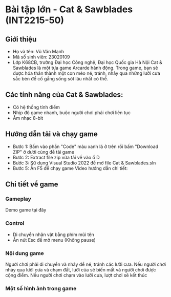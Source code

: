 
# Bài tập lớn - Cat & Sawblades (INT2215-50)

## Giới thiệu

* Họ và tên: Vũ Văn Mạnh
* Mã số sinh viên: 23020109
* Lớp K68CB, trường Đại học Công nghệ, Đại học Quốc gia Hà Nội
Cat & Sawblades là một tựa game Arcarde hành động. Trong game, bạn sẽ được hóa thân thành một con mèo né, tránh, nhảy qua những lưỡi cưa sắc bén để cố gắng sống sót lâu nhất có thể.

## Các tính năng của Cat & Sawblades:
- Có hệ thống tính điểm
- Nhịp độ game nhanh, buộc người chơi phái chơi liên tục
- Âm nhạc 8-bit

## Hướng dẫn tải và chạy game
- Bước 1: Bấm vào phần "Code" màu xanh lá ở trên rồi bấm "Download ZIP" ở dưới cùng để tải game
- Bước 2: Extract file zip vừa tải về vào ổ D
- Bước 3: Sử dụng Visual Studio 2022 để mở file Cat & Sawblades.sln
- Bước 5: Ấn F5 để chạy game
Video hướng dẫn chi tiết:

## Chi tiết về game
### Gameplay
Demo game tại đây
### Control

- Di chuyển nhân vật bằng phím mũi tên
- Ấn nút Esc để mở menu (Không pause)
### Nội dung game
Người chơi phải di chuyển và nhảy để né, tránh các lưỡi cưa. Nếu người chơi nhảy qua lưỡi cưa và chạm đất, lưỡi của sẽ biến mất và người chơi được cộng điểm. Nếu người chơi chạm vào lưỡi cưa, lượt chơi sẽ kết thúc
### Một số hình ảnh trong game
